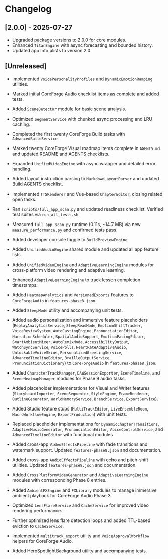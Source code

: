# Changelog

## [2.0.0] - 2025-07-27
- Upgraded package versions to 2.0.0 for core modules.
- Enhanced `TitanEngine` with async forecasting and bounded history.
- Updated app Info.plists to version 2.0.
## [Unreleased]
- Implemented `VoicePersonalityProfiles` and `DynamicEmotionRamping` utilities.
- Marked initial CoreForge Audio checklist items as complete and added tests.
- Added `SceneDetector` module for basic scene analysis.
- Optimized `SegmentService` with chunked async processing and LRU caching.
- Completed the first twenty CoreForge Build tasks with `AdvancedBuildService`
- Marked twenty CoreForge Visual roadmap items complete in `AGENTS.md`
  and updated README and AGENTS checklists.
- Expanded `UnifiedVideoEngine` with async wrapper and detailed error handling.
- Added layout instruction parsing to `MarkdownLayoutParser` and updated Build AGENTS checklist.
- Implemented `TTSRenderer` and Vue-based `ChapterEditor`, closing related open tasks.
- Ran `scripts/full_app_scan.py` and updated readiness checklist. Verified test suites via `run_all_tests.sh`.
- Measured `full_app_scan.py` runtime (0.11s, ~14.7 MB) via new `measure_performance.py` and confirmed tests pass.
- Added developer console toggle to `BuildPreviewEngine`.
- Added `UnifiedAudioEngine` shared module and updated all app feature lists.
- Added `UnifiedVideoEngine` and `AdaptiveLearningEngine` modules for cross-platform video rendering and adaptive learning.
- Enhanced `AdaptiveLearningEngine` to track lesson completion timestamps.
- Added `HeatmapAnalytics` and `VersionedExports` features to `CoreForgeAudio` in `features-phase8.json`.
- Added `SleepMode` utility and accompanying unit tests.
- Added audio personalization and immersive feature placeholders (`ReplayAnalyticsService`, `SleepReadMode`, `EmotionShiftTracker`, `VoiceReviewSystem`, `AutoCastingEngine`, `PronunciationEditor`, `NarrationScheduler`, `SpatialAudioSupport`, `EmotionPacingEditor`, `SmartAmbientMixer`, `AutoRemixMode`, `AccessibilityOutput`, `WatchSyncService`, `VoicePolls`, `HeartRateAdaptiveAudio`, `UnlockableVoiceSkins`, `PersonalizedGreetingService`, `AdvancedTimelineEditor`, `BrailleOutputService`, `PronunciationDictionary`) to `CoreForgeAudio` in `features-phase8.json`.
- Added `CharacterTrackManager`, `DAWSessionExporter`, `SceneTimeline`, and `SceneHeatmapManager` modules for Phase 9 audio tasks.
- Added placeholder implementations for Visual and Writer features (`StoryboardImporter`, `SceneSegmenter`, `StyleEngine`, `FrameRenderer`, `OutlineGenerator`, `WorldMemoryService`, `BranchService`, `ExportService`).
- Added Studio feature stubs (`MultiTrackEditor`, `LiveEnsembleRoom`, `MacroWorkflowEngine`, `ExportProduction`) with unit tests.
- Replaced placeholder implementations for `DynamicChapterTransitions`, `AdaptiveMusicGenerator`,
  `PronunciationEditor`, `VoiceControlService`, and `AdvancedTimelineEditor` with
  functional modules.
- Added cross-app `VideoEffectsPipeline` with fade transitions and watermark support. Updated `features-phase8.json` and documentation.
- Added cross-app `AudioEffectsPipeline` with echo and pitch-shift utilities. Updated `features-phase8.json` and documentation.

- Added `CrossPlatformVideoGenerator` and `AdaptiveLearningEngine` modules with corresponding Phase 8 entries.
- Added `AmbientFXEngine` and `FXLibrary` modules to manage immersive ambient playback for CoreForge Audio Phase 3.
- Optimized `LensFlareService` and `CacheService` for improved video rendering performance.
- Further optimized lens flare detection loops and added TTL-based eviction to `CacheService`.
- Implemented `multitrack_export` utility and `VoiceApprovalWorkflow` helpers for CoreForge Audio.

- Added HeroSpotlightBackground utility and accompanying tests.
